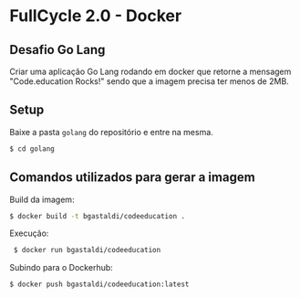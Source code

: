 # FullCycle 2.0 - Docker
## Desafio Go Lang

Criar uma aplicação Go Lang rodando em docker que retorne a mensagem "Code.education Rocks!" sendo que a imagem precisa ter menos de 2MB.

## Setup

Baixe a pasta `golang` do repositório e entre na mesma.
``` bash
$ cd golang
```

## Comandos utilizados para gerar a imagem

Build da imagem:
``` bash
$ docker build -t bgastaldi/codeeducation .
```

Execução:
``` bash
 $ docker run bgastaldi/codeeducation
```

Subindo para o Dockerhub:
``` bash
$ docker push bgastaldi/codeeducation:latest
```

